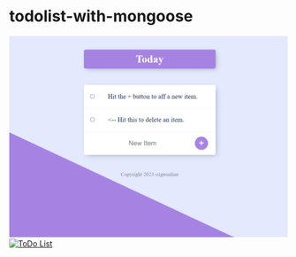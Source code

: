 # todolist-with-mongoose
 ![todoList-preview](todoList-preview.png)
[![ToDo List](https://img.shields.io/badge/Instagram-%23E4405F.svg?logo=Instagram&logoColor=white)](https://precious-toad-swimsuit.cyclic.app/)
